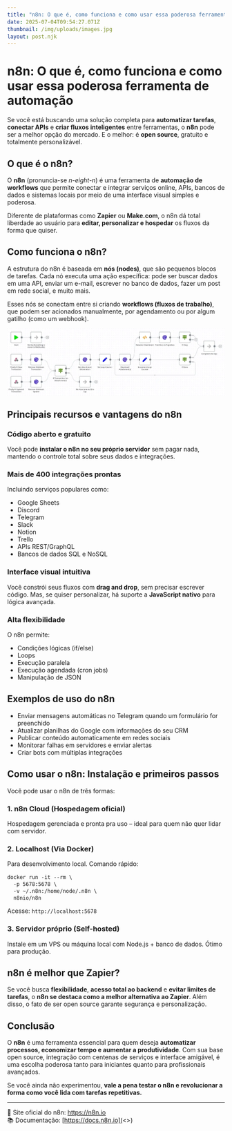 ```yaml
---
title: "n8n: O que é, como funciona e como usar essa poderosa ferramenta de automação"
date: 2025-07-04T09:54:27.071Z
thumbnail: /img/uploads/images.jpg
layout: post.njk
---
```

<!--StartFragment-->

# n8n: O que é, como funciona e como usar essa poderosa ferramenta de automação

Se você está buscando uma solução completa para **automatizar tarefas**, **conectar APIs** e **criar fluxos inteligentes** entre ferramentas, o **n8n** pode ser a melhor opção do mercado. E o melhor: é **open source**, gratuito e totalmente personalizável.

## O que é o n8n?

O **n8n** (pronuncia-se *n-eight-n*) é uma ferramenta de **automação de workflows** que permite conectar e integrar serviços online, APIs, bancos de dados e sistemas locais por meio de uma interface visual simples e poderosa.

Diferente de plataformas como **Zapier** ou **Make.com**, o n8n dá total liberdade ao usuário para **editar, personalizar e hospedar** os fluxos da forma que quiser.

## Como funciona o n8n?

A estrutura do n8n é baseada em **nós (nodes)**, que são pequenos blocos de tarefas. Cada nó executa uma ação específica: pode ser buscar dados em uma API, enviar um e-mail, escrever no banco de dados, fazer um post em rede social, e muito mais.

Esses nós se conectam entre si criando **workflows (fluxos de trabalho)**, que podem ser acionados manualmente, por agendamento ou por algum gatilho (como um webhook).

![Processo do n8n](/img/uploads/introducao-a-automacao-de-processos-com-n8n.webp "Processo do n8n")

## Principais recursos e vantagens do n8n

### Código aberto e gratuito

Você pode **instalar o n8n no seu próprio servidor** sem pagar nada, mantendo o controle total sobre seus dados e integrações.

### Mais de 400 integrações prontas

Incluindo serviços populares como:

* Google Sheets
* Discord
* Telegram
* Slack
* Notion
* Trello
* APIs REST/GraphQL
* Bancos de dados SQL e NoSQL

### Interface visual intuitiva

Você constrói seus fluxos com **drag and drop**, sem precisar escrever código. Mas, se quiser personalizar, há suporte a **JavaScript nativo** para lógica avançada.

### Alta flexibilidade

O n8n permite:

* Condições lógicas (if/else)
* Loops
* Execução paralela
* Execução agendada (cron jobs)
* Manipulação de JSON

## Exemplos de uso do n8n

* Enviar mensagens automáticas no Telegram quando um formulário for preenchido
* Atualizar planilhas do Google com informações do seu CRM
* Publicar conteúdo automaticamente em redes sociais
* Monitorar falhas em servidores e enviar alertas
* Criar bots com múltiplas integrações

## Como usar o n8n: Instalação e primeiros passos

Você pode usar o n8n de três formas:

### 1. n8n Cloud (Hospedagem oficial)

Hospedagem gerenciada e pronta pra uso – ideal para quem não quer lidar com servidor.

### 2. Localhost (Via Docker)

Para desenvolvimento local. Comando rápido:

```
docker run -it --rm \
  -p 5678:5678 \
  -v ~/.n8n:/home/node/.n8n \
  n8nio/n8n
```

Acesse: `http://localhost:5678`

### 3. Servidor próprio (Self-hosted)

Instale em um VPS ou máquina local com Node.js + banco de dados. Ótimo para produção. 

## n8n é melhor que Zapier?

Se você busca **flexibilidade**, **acesso total ao backend** e **evitar limites de tarefas**, o **n8n se destaca como a melhor alternativa ao Zapier**. Além disso, o fato de ser open source garante segurança e personalização.

## Conclusão

O **n8n** é uma ferramenta essencial para quem deseja **automatizar processos, economizar tempo e aumentar a produtividade**. Com sua base open source, integração com centenas de serviços e interface amigável, é uma escolha poderosa tanto para iniciantes quanto para profissionais avançados.

Se você ainda não experimentou, **vale a pena testar o n8n e revolucionar a forma como você lida com tarefas repetitivas.**

- - -

🔗 Site oficial do n8n: <https://n8n.io>\
📚 Documentação: [https://docs.n8n.io](<>)

<!--EndFragment-->